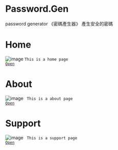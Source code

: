 # Password.Gen
password generator
《密碼產生器》
產生安全的密碼

# Home
![image](https://erichsia7.github.io/password.gen/image/3208cef3-2cc1-6a42-ba4a-4c0758f10da8.jpeg)
<code>This is a home page
<a href="https://erichsia7.github.io/password.gen/">Open</a>
</code>
# About
![image](https://erichsia7.github.io/password.gen/image/25e0bdc8-f4ed-14cb-e90a-30a8098bb43a.png)
<code>
This is a about page
<a href="https://erichsia7.github.io/password.gen/about/">Open</a>
</code>
# Support
![image](https://erichsia7.github.io/password.gen/image/Yz0JyUZj1k2oxJTEmfWrGw8HpBms1fFCoBpgKeVEZUrcyd8mzNoDNLNinSU4Os9Y.jpeg)
<code>
This is a support page
<a href="https://erichsia7.github.io/password.gen/about/support_center/">Open</a>
</code>

